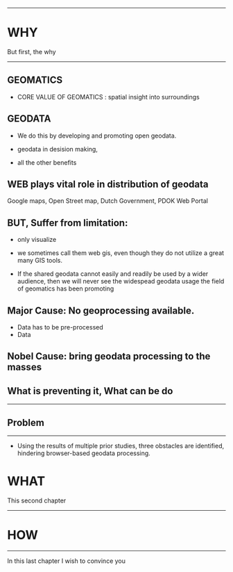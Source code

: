 <!-- 
[KEN]: just remember that the aim is to convince us you can finish in 6mo
that's the criterion for evaluation
so, focus on the motivation and the plan
and show us what you've done so far
 -->

<!--------------------------------- [ 0. Intro ] ---------------------------->



---
<!--------------------------------- [ 1. Motivation / Why ] ------------------>
# WHY

But first, the why

---

## GEOMATICS
- CORE VALUE OF GEOMATICS : spatial insight into surroundings

## GEODATA 
- We do this by developing and promoting open geodata. 

- geodata in desision making,
- all the other benefits

## WEB plays vital role in distribution of geodata
Google maps, 
Open Street map, 
Dutch Government, 
PDOK Web Portal

## BUT, Suffer from limitation: 
- only visualize

- we sometimes call them web gis, even though they do not utilize a great many GIS tools.  

- If the shared geodata cannot easily and readily be used by a wider audience, then we will never see the widespead geodata usage the field of geomatics has been promoting 

## Major Cause: No geoprocessing available. 

- Data has to be pre-processed 
- Data 

## Nobel Cause: bring geodata processing to the masses



## What is preventing it, What can be do

---
<!--------------------------------- [ 2. Problem / What] --------------------->

## Problem
---

- Using the results of multiple prior studies, three obstacles are identified, hindering browser-based geodata processing. 




<!--------------------------------- [ 3. The Thesis / What ] ----------------->
# WHAT

This second chapter

---
<!--------------------------------- [ 4. Method / How ] ---------------------->
<!--------------------------------- [ 5. Results / How] ---------------------->
# HOW
---

In this last chapter I wish to convince you 
